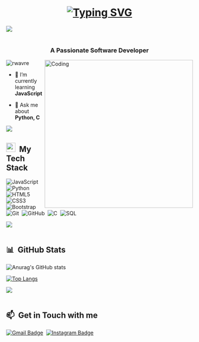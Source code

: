 <h1 align="center">
  <a href="https://git.io/typing-svg"><img src="https://readme-typing-svg.demolab.com?font=Fira+Code&size=30&pause=1000&color=F7B9D9&center=true&width=435&lines=Hi+There+%F0%9F%91%8B%F0%9F%8F%BB;This+is+Rushikesh+%F0%9F%8C%9F" alt="Typing SVG" /></a>
</h1>
<img src="https://user-images.githubusercontent.com/73097560/115834477-dbab4500-a447-11eb-908a-139a6edaec5c.gif"><br><br>
<h3 align="center">A Passionate Software Developer </h3>

<img align="right" alt="Coding" width="400" src="https://i.pinimg.com/originals/e8/f4/53/e8f453469a3ec97ecd354df465d73913.gif">


<p align="left"> <img src="https://komarev.com/ghpvc/?username=rwavre&label=Profile%20views&color=0e75b6&style=flat" alt="rwavre" /> </p>

- 🌱 I’m currently learning **JavaScript**

- 💬 Ask me about **Python, C**

<img src="https://user-images.githubusercontent.com/73097560/115834477-dbab4500-a447-11eb-908a-139a6edaec5c.gif"><br>

  ## <img src="https://media2.giphy.com/media/QssGEmpkyEOhBCb7e1/giphy.gif?cid=ecf05e47a0n3gi1bfqntqmob8g9aid1oyj2wr3ds3mg700bl&rid=giphy.gif" width ="25"> &nbsp;My Tech Stack

  ![JavaScript](https://img.shields.io/badge/-JavaScript-0D1117?style=flat&logo=javascript)&nbsp;
  ![Python](https://img.shields.io/badge/-Python-0D1117?style=flat&logo=python)&nbsp;
  ![HTML5](https://img.shields.io/badge/-HTML5-0D1117?style=flat&logo=HTML5)&nbsp;
  ![CSS3](https://img.shields.io/badge/-CSS3-0D1117?style=flat&logo=CSS3&logoColor=1572B6)&nbsp;
  ![Bootstrap](https://img.shields.io/badge/-Bootstrap-0D1117?style=flat&logo=bootstrap)&nbsp;
  ![Git](https://img.shields.io/badge/-Git-0D1117?style=flat&logo=git)&nbsp;
  ![GitHub](https://img.shields.io/badge/-GitHub-0D1117?style=flat&logo=github)&nbsp;
  ![C](https://img.shields.io/badge/-C-0D1117?style=flat&logo=C)&nbsp;
  ![SQL](https://img.shields.io/badge/-MySQL-0D1117?style=flat&logo=MySQL)&nbsp;
  

</div>

<img src="https://user-images.githubusercontent.com/73097560/115834477-dbab4500-a447-11eb-908a-139a6edaec5c.gif"><br><br>

<div>

  ## 📊 &nbsp;GitHub Stats
  ![Anurag's GitHub stats](https://github-readme-stats.vercel.app/api?username=rwavre2000&show_icons=true&theme=radical)
  
 [![Top Langs](https://github-readme-stats.vercel.app/api/top-langs/?username=rwavre2000&layout=compact)](https://github.com/rwavre2000/github-readme-stats)
</div>

<img src="https://user-images.githubusercontent.com/73097560/115834477-dbab4500-a447-11eb-908a-139a6edaec5c.gif"><br><br>

<div>

  ## 📫 &nbsp;Get in Touch with me

 
  
  [![Gmail Badge](https://img.shields.io/badge/-wavrerushikeshau@gmail.com-red?style=flat-square&logo=Gmail&logoColor=white)](mailto:wavrerushikeshau@gmail.com)&nbsp;
  [![Instagram Badge](https://img.shields.io/badge/-impulsivedeed-EB2A08?style=flat-square&logo=Instagram&logoColor=white)](https://www.instagram.com/impulsivedeed/)&nbsp;

 

